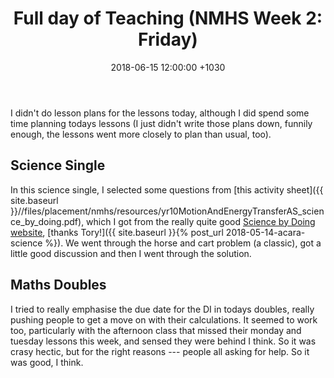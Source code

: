 ﻿---
layout: post
title:  "Full day of Teaching (NMHS Week 2: Friday)"
date:   2018-06-15 12:00:00 +1030
categories: MTeach nmhsPlacement
---

I didn't do lesson plans for the lessons today, although I did spend some time planning todays lessons (I just didn't write those plans down, funnily enough, the lessons went more closely to plan than usual, too).

## Science Single

In this science single, I selected some questions from [this activity sheet]({{ site.baseurl }}//files/placement/nmhs/resources/yr10MotionAndEnergyTransferAS_science_by_doing.pdf), which I got from the really quite good [Science by Doing website](https://www.sciencebydoing.edu.au/), [thanks Tory!]({{ site.baseurl }}{% post_url 2018-05-14-acara-science %}). We went through the horse and cart problem (a classic), got a little good discussion and then I went through the solution.



## Maths Doubles

I tried to really emphasise the due date for the DI in todays doubles, really pushing people to get a move on with their calculations. It seemed to work too, particularly with the afternoon class that missed their monday and tuesday lessons this week, and sensed they were behind I think. So it was crasy hectic, but for the right reasons --- people all asking for help. So it was good, I think.






